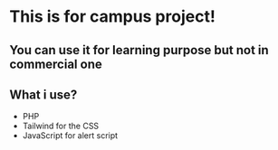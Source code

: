 # This is for campus project!
## You can use it for learning purpose but not in commercial one

## What i use?

- PHP
- Tailwind for the CSS
- JavaScript for alert script
